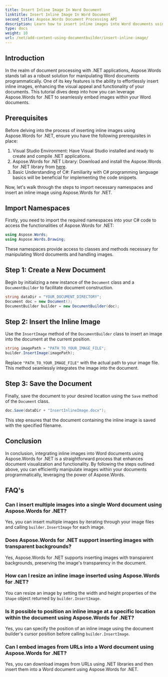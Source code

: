 ```yaml
---
title: Insert Inline Image In Word Document
linktitle: Insert Inline Image In Word Document
second_title: Aspose.Words Document Processing API
description: Learn how to insert inline images into Word documents using Aspose.Words for .NET. Step-by-step guide with code examples and FAQs included.
type: docs
weight: 10
url: /net/add-content-using-documentbuilder/insert-inline-image/
---
```

## Introduction

In the realm of document processing with .NET applications, Aspose.Words stands tall as a robust solution for manipulating Word documents programmatically. One of its key features is the ability to effortlessly insert inline images, enhancing the visual appeal and functionality of your documents. This tutorial dives deep into how you can leverage Aspose.Words for .NET to seamlessly embed images within your Word documents.

## Prerequisites

Before delving into the process of inserting inline images using Aspose.Words for .NET, ensure you have the following prerequisites in place:

1. Visual Studio Environment: Have Visual Studio installed and ready to create and compile .NET applications.
2. Aspose.Words for .NET Library: Download and install the Aspose.Words for .NET library from [here](https://releases.aspose.com/words/net/).
3. Basic Understanding of C#: Familiarity with C# programming language basics will be beneficial for implementing the code snippets.

Now, let's walk through the steps to import necessary namespaces and insert an inline image using Aspose.Words for .NET.

## Import Namespaces

Firstly, you need to import the required namespaces into your C# code to access the functionalities of Aspose.Words for .NET:

```csharp
using Aspose.Words;
using Aspose.Words.Drawing;
```

These namespaces provide access to classes and methods necessary for manipulating Word documents and handling images.

## Step 1: Create a New Document

Begin by initializing a new instance of the `Document` class and a `DocumentBuilder` to facilitate document construction.

```csharp
string dataDir = "YOUR_DOCUMENT_DIRECTORY";
Document doc = new Document();
DocumentBuilder builder = new DocumentBuilder(doc);
```

## Step 2: Insert the Inline Image

Use the `InsertImage` method of the `DocumentBuilder` class to insert an image into the document at the current position.

```csharp
string imagePath = "PATH_TO_YOUR_IMAGE_FILE";
builder.InsertImage(imagePath);
```

Replace `"PATH_TO_YOUR_IMAGE_FILE"` with the actual path to your image file. This method seamlessly integrates the image into the document.

## Step 3: Save the Document

Finally, save the document to your desired location using the `Save` method of the `Document` class.

```csharp
doc.Save(dataDir + "InsertInlineImage.docx");
```

This step ensures that the document containing the inline image is saved with the specified filename.

## Conclusion

In conclusion, integrating inline images into Word documents using Aspose.Words for .NET is a straightforward process that enhances document visualization and functionality. By following the steps outlined above, you can efficiently manipulate images within your documents programmatically, leveraging the power of Aspose.Words.

## FAQ's

### Can I insert multiple images into a single Word document using Aspose.Words for .NET?
Yes, you can insert multiple images by iterating through your image files and calling `builder.InsertImage` for each image.

### Does Aspose.Words for .NET support inserting images with transparent backgrounds?
Yes, Aspose.Words for .NET supports inserting images with transparent backgrounds, preserving the image's transparency in the document.

### How can I resize an inline image inserted using Aspose.Words for .NET?
You can resize an image by setting the width and height properties of the `Shape` object returned by `builder.InsertImage`.

### Is it possible to position an inline image at a specific location within the document using Aspose.Words for .NET?
Yes, you can specify the position of an inline image using the document builder's cursor position before calling `builder.InsertImage`.

### Can I embed images from URLs into a Word document using Aspose.Words for .NET?
Yes, you can download images from URLs using .NET libraries and then insert them into a Word document using Aspose.Words for .NET.
